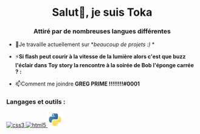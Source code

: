 <h1 align="center">Salut👋, je suis Toka</h1>
<h3 align="center">Attiré par de nombreuses langues différentes</h3>

- 🔭Je travaille actuellement sur **beaucoup de projets :)* *

- ⚡**Si flash peut courir à la vitesse de la lumière alors c'est que buzz l'éclair dans Toy story la rencontre à la soirée de Bob l'éponge carrée ? :**

- 📫Comment me joindre **GREG PRIME !!!!!!!!#0001**


<h3 align="left">Langages et outils :</h3>
<p align="left"> <a href="https://www.w3schools.com/css/" target="_blank" rel="noreferrer"> <img src="https://raw.githubusercontent. com/devicons/devicon/master/icons/css3/css3-original-wordmark.svg" alt="css3" width="40" height="40"/> </a> <a href="https:// www.w3.org/html/" target="_blank" rel="noreferrer"> <img src="https://raw.githubusercontent.com/devicons/devicon/master/icons/html5/html5-original-wordmark .svg" alt="html5" width="40" height="40"/> </a> <a href="https://www.python.org" target="_blank" rel="noreferrer"> <img src="https://raw.githubusercontent.com/devicons/devicon/master/icons/python/python-original.svg" alt="python" width="40" height="40"/> </a > </p>
